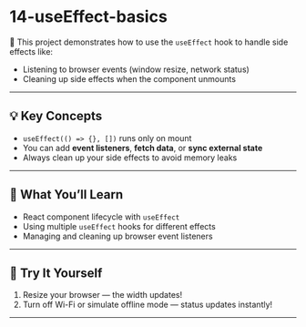 # 14-useEffect-basics

🎯 This project demonstrates how to use the `useEffect` hook to handle side effects like:

- Listening to browser events (window resize, network status)
- Cleaning up side effects when the component unmounts

---

## 💡 Key Concepts

- `useEffect(() => {}, [])` runs only on mount
- You can add **event listeners**, **fetch data**, or **sync external state**
- Always clean up your side effects to avoid memory leaks

---

## 🚀 What You’ll Learn

- React component lifecycle with `useEffect`
- Using multiple `useEffect` hooks for different effects
- Managing and cleaning up browser event listeners

---

## 🧪 Try It Yourself

1. Resize your browser — the width updates!
2. Turn off Wi-Fi or simulate offline mode — status updates instantly!

---
